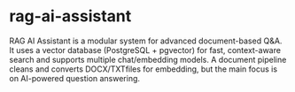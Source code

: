 # rag-ai-assistant
RAG AI Assistant is a modular system for advanced document-based Q&amp;A. It uses a vector database (PostgreSQL + pgvector) for fast, context-aware search and supports multiple chat/embedding models. A document pipeline cleans and converts DOCX/TXTfiles for embedding, but the main focus is on AI-powered question answering.
